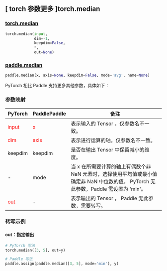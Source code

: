 ## [ torch 参数更多 ]torch.median
### [torch.median](https://pytorch.org/docs/stable/generated/torch.median.html?highlight=median#torch.median)

```python
torch.median(input,
             dim=-1,
             keepdim=False,
             *,
             out=None)
```

### [paddle.median](https://www.paddlepaddle.org.cn/documentation/docs/zh/develop/api/paddle/median_cn.html#median)

```python
paddle.median(x, axis=None, keepdim=False, mode='avg', name=None)
```

PyTorch 相比 Paddle 支持更多其他参数，具体如下：

### 参数映射
| PyTorch       | PaddlePaddle | 备注                                                   |
| ------------- | ------------ | ------------------------------------------------------ |
| <font color='red'> input </font> | <font color='red'> x </font> | 表示输入的 Tensor ，仅参数名不一致。  |
| <font color='red'> dim </font> | <font color='red'> axis </font> | 表示进行运算的轴，仅参数名不一致。  |
| keepdim       | keepdim      | 是否在输出 Tensor 中保留减小的维度。  |
| -             | mode         | 当 x 在所需要计算的轴上有偶数个非 NaN 元素时，选择使用平均值或最小值确定非 NaN 中位数的值， PyTorch 无此参数，Paddle 需设置为 'min'。 |
| <font color='red'> out </font> | -  | 表示输出的 Tensor ， Paddle 无此参数，需要转写。    |


### 转写示例

#### out：指定输出

```python
# PyTorch 写法
torch.median([3, 5], out=y)

# Paddle 写法
paddle.assign(paddle.median([3, 5], mode='min'), y)
```
